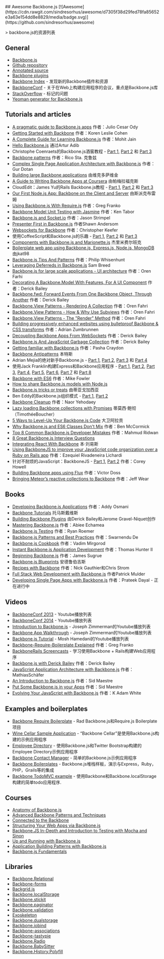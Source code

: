 <div class="github-widget" data-repo="sadcitizen/awesome-backbone"></div>
<script async src="https://pagead2.googlesyndication.com/pagead/js/adsbygoogle.js"></script><ins class="adsbygoogle" style="display:block" data-ad-client="ca-pub-6890694312814945" data-ad-slot="5473692530" data-ad-format="auto"  data-full-width-responsive="true"></ins>
## Awesome Backbone.js [![Awesome](https://cdn.rawgit.com/sindresorhus/awesome/d7305f38d29fed78fa85652e3a63e154dd8e8829/media/badge.svg)](https://github.com/sindresorhus/awesome)

&gt; backbone.js的资源列表

## General

- [Backbone.js](http://backbonejs.org/)
- [Github repository](https://github.com/jashkenas/backbone)
- [Annotated source](http://backbonejs.org/docs/backbone.html)
- [Backbone plugins](http://backplug.io/)
- [Backbone Index](https://backboneindex.com/) - 发现新的Backbone插件和资源
- [BackboneConf](http://backboneconf.com/) - 关于在Web上构建应用程序的会议，重点是Backbone.js库
- [StackOverflow](http://stackoverflow.com/questions/tagged/backbone.js) - 标记的问题
- [Yeoman generator for Backbone.js](https://github.com/yeoman/generator-backbone)

## Tutorials and articles

- [A pragmatic guide to Backbone.js apps](http://pragmatic-backbone.com/) 作者：Julio Cesar Ody
- [Getting Started with Backbone](http://www.korenlc.com/backbone-js-tutorial-getting-started-with-backbone/) 作者：Koren Leslie Cohen
- [A Complete Guide for Learning Backbone.js](http://www.codebeerstartups.com/2012/12/a-complete-guide-for-learning-backbone-js/) 作者：Mohit Jain
- [Hello Backbone.js](http://jasongiedymin.github.io/hello-backbonejs/) 通过Artur Adib
-  Christophe Coenraets的Backbone.js酒窖教程 -  [Part 1](http://coenraets.org/blog/2011/12/backbone-js-wine-cellar-tutorial-part-1-getting-started/), [Part 2](http://coenraets.org/blog/2011/12/backbone-js-wine-cellar-tutorial-part-2-crud/) 和 [Part 3](http://coenraets.org/blog/2011/12/backbone-js-wine-cellar-tutorial-part-3-deep-linking-和-application-states/)
- [Backbone patterns](http://ricostacruz.com/backbone-patterns/)  作者：Rico Sta.  克鲁兹
- [Complex Single Page Application Architecture with Backbone.js](http://blog.soom.la/2013/10/complex-single-page-application.html) 作者：Gur Dotan
- [Building large Backbone applications](http://victorsavkin.com/post/59496656297/building-large-backbone-applications) 由维克多萨维金
- [A Guide to Writing Backbone Apps at Coursera](http://blog.pamelafox.org/2013/07/a-guide-to-writing-backbone-apps-at.html) 由帕梅拉福克斯
-  CloudEdit：James Yu的Rails Backbone.js教程 -  [Part 1](http://www.jamesyu.org/2011/01/27/cloudedit-a-backbone-js-tutorial-by-example), [Part 2](http://www.jamesyu.org/2011/02/09/backbone.js-tutorial-with-rails-part-2) 和 [Part 3](http://www.jamesyu.org/2012/05/20/converting-cloudedit-from-backbone-to-parse/)
- [Our First Node.js App: Backbone on the Client and Server](http://nerds.airbnb.com/weve-launched-our-first-nodejs-app-to-product/) 由斯派克布雷姆
- [Using Backbone.js With Require.js](http://gregfranko.com/blog/using-backbone-dot-js-with-require-dot-js/) 作者：Greg Franko
- [Backbone Model Unit Testing with Jasmine](http://blog.katworksgames.com/2013/03/30/bb_model_test_jasmine/) 作者：Ken Tabor
- [Backbone.js and Socket.io](http://developer.teradata.com/blog/jasonstrimpel/2011/11/backbone-js-and-socket-io) 作者：Jason Strimpel
- [Presenter First in Backbone.js](http://spin.atomicobject.com/2012/01/03/presenter-first-in-backbone-js/) 作者Shawn Andersom
- [Websockets for Backbone](http://www.artandlogic.com/blog/2014/06/websockets-for-backbone/) 作者：Christopher Keefer
- 使用CoffeeScript和Backbone.js的乐趣 -  [Part 1](http://www.art和logic.com/blog/2012/06/fun-with-coffeescript-和-backbone-js-part-1/), [Part 2](http://www.art和logic.com/blog/2012/06/fun-with-coffeescript-和-backbone-js-part-2/) 和 [Part 3](http://www.art和logic.com/blog/2012/06/fun-with-coffeescript-和-backbone-js-part-3/)
- [Components with Backbone.js and Marionette.js](http://blog.jeremyfairbank.com/javascript/components-with-backbone-js-and-marionette-js/) 杰里米费尔班克
- [Boilerplate web app using Backbone.js, Express.js, Node.js, MongoDB](http://kroltech.com/2013/12/boilerplate-web-app-using-backbone-js-expressjs-node-js-mongodb/) 由jkat98
- [Backbone.js Tips And Patterns](http://www.smashingmagazine.com/2013/08/09/backbone-js-tips-patterns/) 作者：Philip Whisenhunt
- [Leveraging Deferreds in Backbone.js](http://quickleft.com/blog/leveraging-deferreds-in-backbonejs) Sam Breed
- [Backbone.js for large scale applications - UI architecture](http://orizens.com/wp/topics/backbone-js-for-large-scale-applications-ui-architecture/) 作者：Oren Farhi
- [Decorating A Backbone.Model With Features, For A UI Component](http://derickbailey.com/2014/09/09/decorating-a-backbone-model-with-features-for-a-ui-component/) 作者：Derick Bailey
- [Backbone.fwd: Forward Events From One Backbone Object, Through Another](http://derickbailey.com/2014/05/13/backbone-fwd-forward-events-from-one-backbone-object-through-another/) 作者：Derick Bailey
- [Backbone.View Patterns - Rendering A Collection](http://orizens.com/wp/topics/backbone-view-patterns-rendering-a-collection/) 作者：Oren Fahri
- [Backbone.View Patterns - How & Why Use Subviews](http://orizens.com/wp/topics/backbone-view-patterns-how-why-to-use-subviews/) 作者：Oren Fahri
- [Backbone.View Patterns - The "Render" Method](http://orizens.com/wp/topics/backbone-view-patterns-the-render-method/) 作者：Oren Fahri
- [Building progressively enhanced websites using bulletproof Backbone & CSS transforms](http://azumbrunnen.me/blog/building-progressively-enhanced-websites-with-bulletproof-backbone/) 作者：Adrian Zumbrunnen
- [Decoupling Backbone Apps From WebSockets](http://lostechies.com/derickbailey/2012/04/19/decoupling-backbone-apps-from-websockets/) 作者：Derick Bailey
- [Backbone.js And JavaScript Garbage Collection](http://lostechies.com/derickbailey/2012/03/19/backbone-js-and-javascript-garbage-collection/) 作者：Derick Bailey
- [Getting familiar with Backbone.js](https://blog.safaribooksonline.com/2013/11/16/getting-familiar-with-backbone-js/) 作者：Pasha Craydon
- [Backbone Antipatterns](http://blog.shinetech.com/2013/11/26/backbone-antipatterns/) 本特斯
-  Adrian Mejia的绝对新手Backbone.js  -  [Part 1](http://adrianmejia.com/blog/2012/09/11/backbone-dot-js-for-absolute-beginners-getting-started/), [Part 2](http://adrianmejia.com/blog/2012/09/13/backbone-js-for-absolute-beginners-getting-started-part-2/), [Part 3](http://adrianmejia.com/blog/2012/09/13/backbonejs-for-absolute-beginners-getting-started-part-3/) 和 [Part 4](http://adrianmejia.com/blog/2012/09/13/backbone-js-for-absolute-beginners-getting-started-part-4/)
- 使用Jack Franklin构建Express和Backbone应用程序 -  [Part 1](http://javascriptplayground.com/blog/2013/02/express-backbone-application-part1), [Part 2](http://javascriptplayground.com/blog/2013/02/building-an-app-with-express-和-backbone-part-2), [Part 3](http://javascriptplayground.com/blog/2013/04/building-an-app-with-express-和-backbone-part-3), [Part 4](http://javascriptplayground.com/blog/2013/07/building-an-app-with-express-和-backbone-part-4), [Part 5](http://javascriptplayground.com/blog/2013/08/express-backbone-part5), [Part 6](http://javascriptplayground.com/blog/2013/09/express-backbone-part6), [Part 7](http://javascriptplayground.com/blog/2013/09/express-backbone-part7) 和 [Part 8](http://javascriptplayground.com/blog/2013/10/express-backbone-part8)
- [Backbone with ES6](http://mikefowler.me/2014/06/11/backbone-with-es6/) 作者：Mike Fowler
- [How to share Backbone.js models with Node.js](http://amirmalik.net/2010/11/27/how-to-share-backbonejs-models-with-nodejs)
- [Backbone.js tricks or treats](http://tiagorg.github.io/talk-backbone-tricks-or-treats-html5devconf) 由蒂亚戈加西亚
-  Ben Eddy的Backbone.js组织模式 -  [Part 1](http://www.foraker.com/backbone-js-organizational-patterns/), [Part 2](http://www.foraker.com/backbone-js-organizational-patterns-part-ii/)
- [Backbone Cleanup](http://www.webdeveasy.com/backbone-cleanup/) 作者：Naor Yehodaey
- [Lazy loading Backbone collections with Promises](http://tech.adroll.com/blog/web/2013/11/12/lazyloading-backbone-collection-with-promises.html) 蒂莫西·鲍彻（TimothéeBoucher）
- [5 Ways to Level-Up Your Backbone.js Code](https://blog.engineyard.com/2015/5-ways-to-level-up-your-backbone-code) 大卫阿拉贡
- [Why Backbone.js and ES6 Classes Don't Mix](http://benmccormick.org/2015/04/07/es6-classes-and-backbone-js/) 作者：Ben McCormick
- [Top 8 Common Backbone.js Developer Mistakes](http://www.toptal.com/backbone-js/top-8-common-backbone-js-developer-mistakes) 作者：Mahmud Ridwan
- [8 Great Backbone.js Interview Questions](http://www.toptal.com/backbone-js/interview-questions)
- [Integrating React With Backbone](https://quickleft.com/blog/integrating-react-with-backbone/) 本·刘易斯
- [Using BackboneJS to improve your JavaScript code organization over a Ruby on Rails app](https://medium.com/@ezekielriva/using-backbonejs-to-improve-your-javascript-code-organization-over-a-ruby-on-rails-app-11784575a4f2) 作者：Ezequiel Rivadeneira Lichardi
- 针对不耐烦的JavaScript：BackboneJS  -  [Part 1](https://medium.com/@coreyhowell/javascript-for-the-impatient-backbonejs-part-1-7f4dba8fcea), [Part 2](https://medium.com/@coreyhowell/javascript-for-the-impatient-backbonejs-part-2-a139df9bbbf0) 作者：Corey Howell
- [Building Backbone apps using Flux](https://medium.com/@victordoss/building-backbone-apps-using-flux-f656fd8a873a) 作者：Victor Doss
- [Bringing Meteor’s reactive collections to Backbone](https://mixmax.com/blog/meteor-and-backbone) 作者：Jeff Wear


## Books

- [Developing Backbone.js Applications](http://addyosmani.github.io/backbone-fundamentals/) 作者：Addy Osmani
- [Backbone Tutorials](https://leanpub.com/backbonetutorials) 托马斯戴维斯
- [Building Backbone Plugins](https://leanpub.com/building-backbone-plugins) 由Derick Bailey和Jerome Gravel-Niquet创作
- [Mastering Backbone.js](http://www.amazon.com/dp/1783288493) 作者：Abiee Echamea
- [Backbone.js Testing](http://backbone-testing.com/) 作者：Ryan Roemer
- [Backbone.js Patterns and Best Practices](http://www.amazon.com/dp/1783283572) 作者：Swarnendu De
- [Backbone.js Cookbook](http://www.amazon.com/dp/1782162720/) 作者：Vadim Mirgorod
- [Instant Backbone.js Application Development](http://www.amazon.com/dp/1782165665) 作者：Thomas Hunter II
- [Beginning Backbone.js](http://www.amazon.com/dp/1430263342/) 作者：James Sugrue
- [Backbone.js Blueprints](http://www.amazon.com/dp/1783286997/) 安德鲁伯吉斯
- [Recipes with Backbone](http://recipeswithbackbone.com/) 作者：Nick Gauthier和Chris Strom
- [Full Stack Web Development with Backbone.js](http://shop.oreilly.com/product/0636920030799.do) 作者Patrick Mulder
- [Developing Single Page Apps with Backbone.js](https://singlepagebook.supportbee.com/) 作者：Prateek Dayal  - 正在进行中

## Videos

- [BackboneConf 2013](https://www.youtube.com/playlist?list=PLlgxAbM67lYLJm9_Ub3gStXa2vjb51aUX) -  Youtube播放列表
- [BackboneConf 2014](https://www.youtube.com/playlist?list=PLlgxAbM67lYIGw8DnANC7VgREbzJRQged) -  Youtube播放列表
- [Introduction to Backbone.js](https://www.youtube.com/playlist?list=PLCE344BDBD8FAC282) -  Joseph Zimmerman的Youtube播放列表
- [Backbone App Walkthrough](https://www.youtube.com/playlist?list=PL0C57F698BD4766B1) -  Joseph Zimmerman的Youtube播放列表
- [Backbone.js Tutorial](http://www.youtube.com/playlist?list=PLTjRvDozrdlwn9IsHWEs9IQv3HQob4bH3) -  Mosh Hamedani的Youtube播放列表
- [Backbone-Require-Boilerplate Explained](http://gregfranko.com/blog/backbone-require-boilerplate-explained/) 作者：Greg Franko
- [BackboneRails Screencasts](http://www.backbonerails.com/) - 学习使用Backbone + Rails构建Web应用程序
- [Backbone.js with Derick Bailey](https://www.youtube.com/watch?v=VERQEr-bVTs) 作者：Derick Bailey
- [JavaScript Application Architecture with Backbone.js](http://www.youtube.com/watch?v=PGgZ7qRvoGE) 作者：MathiasSchäfer
- [An Introduction to Backbone.js](http://www.youtube.com/watch?v=PcTVQyrWSSs) 作者：Sid Maestre
- [Put Some Backbone.js in your Apps](http://www.youtube.com/watch?v=jM8KE_Fa6JI) 作者：Sid Maestre
- [Evolving Your JavaScript with Backbone.js](http://wordpress.tv/2013/09/05/k-adam-white-evolving-your-javascript-with-backbone-js/) 作者：K Adam White

## Examples and boilerplates

- [Backbone Require Boilerplate](https://github.com/BoilerplateMVC/Backbone-Require-Boilerplate) -  Rad Backbone.js和Require.js Boilerplate项目
- [Wine Cellar Sample Application](https://github.com/ccoenraets/backbone-cellar) - “Backbone Cellar”是使用Backbone.js构建的示例应用程序
- [Employee Directory](https://github.com/ccoenraets/directory-backbone-bootstrap) - 使用Backbone.js和Twitter Bootstrap构建的Employee Directory示例应用程序
- [Backbone Contact Manager](https://github.com/dmytroyarmak/backbone-contact-manager) - 简单的Backbone.js示例应用程序
- [Backbone Boilerplates](https://github.com/addyosmani/backbone-boilerplates) -  Backbone.js堆栈样板，演示与Express，Ruby，PHP，Grails等的集成
- [Backbone TodoMVC example](http://todomvc.com/examples/backbone/) - 使用Backbone和Backbone.localStorage构建的简单todo应用程序.

## Courses

- [Anatomy of Backbone.js](https://www.codeschool.com/courses/anatomy-of-backbone-js)
- [Advanced Backbone Patterns and Techniques](http://code.tutsplus.com/courses/advanced-backbone-patterns-and-techniques)
- [Connected to the Backbone](http://code.tutsplus.com/courses/connected-to-the-backbone)
- [Structuring Your Web Apps via Backbone.js](https://github.com/hegdeashwin/Backbone)
- [Backbone.JS In-Depth and Introduction to Testing with Mocha and Sinon](https://frontendmasters.com/courses/backbone-js-in-depth-testing-mocha-sinon/)
- [Up and Running with Backbone.js](http://www.lynda.com/Backbonejs-tutorials/Up-Running-Backbonejs/163089-2.html)
- [Application Building Patterns with Backbone.js](http://www.pluralsight.com/courses/playing-with-backbonejs)
- [Backbone.js Fundamentals](http://www.pluralsight.com/courses/backbone-fundamentals)

## Libraries

- [Backbone.Relational](https://github.com/PaulUithol/Backbone-relational)
- [Backbone-forms](https://github.com/powmedia/backbone-forms)
- [Backgrid.js](https://github.com/wyuenho/backgrid)
- [Backbone.localStorage](https://github.com/jeromegn/Backbone.localStorage)
- [Backbone.stickit](https://github.com/NYTimes/backbone.stickit)
- [Backbone.paginator](https://github.com/backbone-paginator/backbone.paginator)
- [Backbone.validation](https://github.com/thedersen/backbone.validation)
- [Exoskeleton](https://github.com/paulmillr/exoskeleton)
- [Backbone.dualstorage](https://github.com/nilbus/Backbone.dualStorage)
- [Backbone.iobind](https://github.com/noveogroup/backbone.iobind)
- [Backbone-associations](https://github.com/dhruvaray/backbone-associations)
- [Backbone-tastypie](https://github.com/PaulUithol/backbone-tastypie)
- [Backbone.Radio](https://github.com/marionettejs/backbone.radio)
- [Backbone.BabySitter](https://github.com/marionettejs/backbone.babysitter)
- [Backbone.History.Polyfill](https://github.com/FidelityInternational/BackboneHistoryPolyfill)
